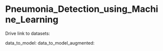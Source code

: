 # Pneumonia_Detection_using_Machine_Learning

Drive link to datasets:

data_to_model: 
data_to_model_augmented:
